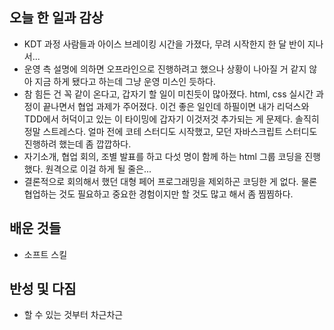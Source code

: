 ## 오늘 한 일과 감상

- KDT 과정 사람들과 아이스 브레이킹 시간을 가졌다, 무려 시작한지 한 달 반이 지나서...
- 운영 측 설명에 의하면 오프라인으로 진행하려고 했으나 상황이 나아질 거 같지 않아 지금 하게 됐다고 하는데 그냥 운영 미스인 듯하다. 
- 참 힘든 건 꼭 같이 온다고, 갑자기 할 일이 미친듯이 많아졌다. html, css 실시간 과정이 끝나면서 협업 과제가 주어졌다. 이건 좋은 일인데 하필이면 내가 리덕스와 TDD에서 허덕이고 있는 이 타이밍에 갑자기 이것저것 추가되는 게 문제다. 솔직히 정말 스트레스다. 얼마 전에 코테 스터디도 시작했고, 모던 자바스크립트 스터디도 진행하려 했는데 좀 깝깝하다.
- 자기소개, 협업 회의, 조별 발표를 하고 다섯 명이 함께 하는 html 그룹 코딩을 진행했다. 원격으로 이걸 하게 될 줄은... 
- 결론적으로 회의해서 했던 대형 페어 프로그래밍을 제외하곤 코딩한 게 없다. 물론 협업하는 것도 필요하고 중요한 경험이지만 할 것도 많고 해서 좀 찜찜하다.

## 배운 것들
- 소프트 스킬

## 반성 및 다짐

- 할 수 있는 것부터 차근차근